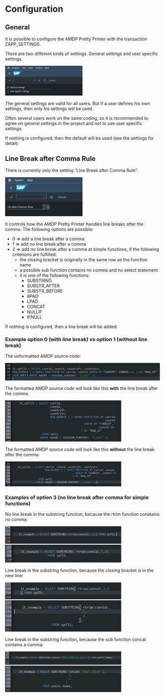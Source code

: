 # Configuration

## General

It is possible to configure the AMDP Pretty Printer with the transaction
ZAPP_SETTINGS.

There are two different kinds of settings. General settings and user
specific settings.

<img src="images/media/image1.png" alt="settings" width=50%/>

The general settings are valid for all users. But if a user defines his
own settings, then only his settings will be used.

Often several users
work on the same coding, so it is recommended to agree on general
settings in the project and not to use user specific settings.

If nothing is configured, then the default will be used (see the
settings for detail).

## Line Break after Comma Rule

There is currently only the setting “Line Break after Comma Rule”.

<img src="images/media/image2.png" alt="line break after comma rules" width=50%/>

It controls how the AMDP Pretty Printer handles line breaks after the comma.
The following options are possible:

- 0 => add a line break after a comma
- 1 => add no line break after a comma
- 2 => add no line break after a comma at simple functions, if the following criterions are fulfilled:
  - the closing bracket is originally in the same row as the function name
  - a possible sub function contains no comma and no select statement
  - it is one of the following functions:
    - SUBSTRING
    - SUBSTR_AFTER
    - SUBSTR_BEFORE
    - RPAD
    - LPAD
    - CONCAT
    - NULLIF
    - IFNULL

If nothing is configured, then a line break will be added.

### Example option 0 (with line break) vs option 1 (without line break)

The unformatted AMDP source code:

<img src="images/media/image3.png" alt="lb source" wdith=100%/>

The formatted AMDP source code will look like this **with** the line break after the comma:

<img src="images/media/image4.png" alt="with lb" width=75%/>

The formatted AMDP source code will look like this **without** the line break after the comma:

<img src="images/media/image5.png" alt="without lb" width=75%/>

### Examples of option 3 (no line break after comma for simple functions)

No line break in the substring function, because the rtrim function conatains no comma:

<img src="images/media/image6.png" alt="substring without lb before" width=75%/>

<img src="images/media/image7.png" alt="substring without lb after" width=75%/>

Line break in the substring function, because the closing bracket is in the new line:

<img src="images/media/image8.png" alt="substring with lb closing bracket in line before" width=75%/>

<img src="images/media/image9.png" alt="substring with lb closing bracket in line after" width=75%/>

Line break in the substring function, because the sub function concat contains a comma:

<img src="images/media/image10.png" alt="substring with lb comma in sub function before" width=75%/>

<img src="images/media/image11.png" alt="substring with lb comma in sub function after" width=75%/>

